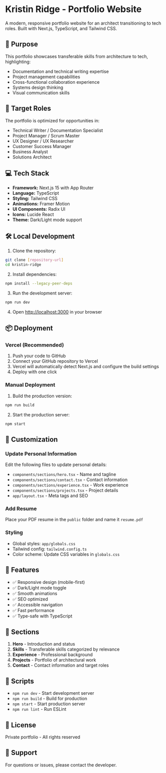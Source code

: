 # Kristin Ridge - Portfolio Website

A modern, responsive portfolio website for an architect transitioning to tech roles. Built with Next.js, TypeScript, and Tailwind CSS.

## 🎯 Purpose

This portfolio showcases transferable skills from architecture to tech, highlighting:
- Documentation and technical writing expertise
- Project management capabilities
- Cross-functional collaboration experience
- Systems design thinking
- Visual communication skills

## 🚀 Target Roles

The portfolio is optimized for opportunities in:
- Technical Writer / Documentation Specialist
- Project Manager / Scrum Master
- UX Designer / UX Researcher
- Customer Success Manager
- Business Analyst
- Solutions Architect

## 💻 Tech Stack

- **Framework:** Next.js 15 with App Router
- **Language:** TypeScript
- **Styling:** Tailwind CSS
- **Animations:** Framer Motion
- **UI Components:** Radix UI
- **Icons:** Lucide React
- **Theme:** Dark/Light mode support

## 🛠️ Local Development

1. Clone the repository:
```bash
git clone [repository-url]
cd kristin-ridge
```

2. Install dependencies:
```bash
npm install --legacy-peer-deps
```

3. Run the development server:
```bash
npm run dev
```

4. Open [http://localhost:3000](http://localhost:3000) in your browser

## 📦 Deployment

### Vercel (Recommended)

1. Push your code to GitHub
2. Connect your GitHub repository to Vercel
3. Vercel will automatically detect Next.js and configure the build settings
4. Deploy with one click

### Manual Deployment

1. Build the production version:
```bash
npm run build
```

2. Start the production server:
```bash
npm start
```

## 📝 Customization

### Update Personal Information

Edit the following files to update personal details:
- `components/sections/hero.tsx` - Name and tagline
- `components/sections/contact.tsx` - Contact information
- `components/sections/experience.tsx` - Work experience
- `components/sections/projects.tsx` - Project details
- `app/layout.tsx` - Meta tags and SEO

### Add Resume

Place your PDF resume in the `public` folder and name it `resume.pdf`

### Styling

- Global styles: `app/globals.css`
- Tailwind config: `tailwind.config.ts`
- Color scheme: Update CSS variables in `globals.css`

## 🎨 Features

- ✅ Responsive design (mobile-first)
- ✅ Dark/Light mode toggle
- ✅ Smooth animations
- ✅ SEO optimized
- ✅ Accessible navigation
- ✅ Fast performance
- ✅ Type-safe with TypeScript

## 📱 Sections

1. **Hero** - Introduction and status
2. **Skills** - Transferable skills categorized by relevance
3. **Experience** - Professional background
4. **Projects** - Portfolio of architectural work
5. **Contact** - Contact information and target roles

## 🔧 Scripts

- `npm run dev` - Start development server
- `npm run build` - Build for production
- `npm start` - Start production server
- `npm run lint` - Run ESLint

## 📄 License

Private portfolio - All rights reserved

## 🤝 Support

For questions or issues, please contact the developer.